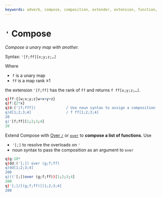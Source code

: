 ```yaml
---
keywords: adverb, compose, composition, extender, extension, function, kdb+, map, q
---
```


# `'` Compose



_Compose a unary map with another._

Syntax: `'[f;ff][x;y;z;…]` 

Where 

-   `f` is a unary map
-   `ff` is a map rank ≥1

the extension `'[f;ff]` has the rank of `ff` and returns `f ff[x;y;z;…]`. 

```q
q)ff:{[w;x;y;z]w+x+y+z}
q)f:{2*x}
q)d:('[f;fff])              / Use noun syntax to assign a composition
q)d[1;2;3;4]                / f ff[1;2;3;4]
20
q)'[f;ff][1;2;3;4]
20
```

Extend Compose with [Over `/`](progressors.md) or [`over`](progressors.md#keywords-scan-and-over) to **compose a list of functions**.
Use 

-   `'[;]` to resolve the overloads on `'`
-   noun syntax to pass the composition as an argument to `over`

```q
q)g:10*
q)dd:('[;]) over (g;f;ff)   
q)dd[1;2;3;4]
200
q)(('[;])over (g;f;ff))[1;2;3;4]
200
q)'[;]/[(g;f;ff)][1;2;3;4]
200
```



